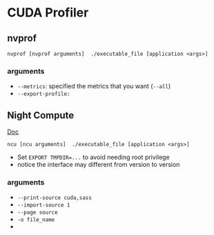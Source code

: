# CUDA Profiler

## nvprof

```
nvprof [nvprof arguments]  ./executable_file [application <args>]
```

### arguments

* `--metrics`: specified the metrics that you want (`--all`)
* `--export-profile:`

## Night Compute

[Doc](https://docs.nvidia.com/nsight-compute/NsightComputeCli/index.html)

```
ncu [ncu arguments]  ./executable_file [application <args>]
```

* Set `EXPORT TMPDIR=...` to avoid needing root privilege
* notice the interface may different from version to version

### arguments

* `--print-source cuda,sass`
* `--import-source 1`
* `--page source	`
* `-o file_name`
*
